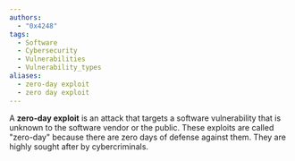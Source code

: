 ```yaml
---
authors:
  - "0x4248"
tags:
  - Software
  - Cybersecurity
  - Vulnerabilities
  - Vulnerability_types
aliases:
  - zero-day exploit
  - zero day exploit
---
```

A **zero-day exploit** is an attack that targets a software vulnerability that is unknown to the software vendor or the public. These exploits are called "zero-day" because there are zero days of defense against them. They are highly sought after by cybercriminals.